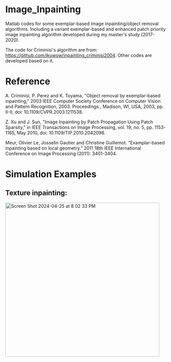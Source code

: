 # Image_Inpainting
Matlab codes for some exemplar-based image inpainting/object removal algorithms. Including a variant exemplar-based and enhanced patch priority image inpainting algorithm developed during my master's study (2017-2020).

The code for Criminisi's algorithm are from: https://github.com/ikuwow/inpainting_criminisi2004. 
Other codes are developed based on it.

# Reference

A. Criminisi, P. Perez and K. Toyama, "Object removal by exemplar-based inpainting," 2003 IEEE Computer Society Conference on Computer Vision and Pattern Recognition, 2003. Proceedings., Madison, WI, USA, 2003, pp. II-II, doi: 10.1109/CVPR.2003.1211538.

Z. Xu and J. Sun, "Image Inpainting by Patch Propagation Using Patch Sparsity," in IEEE Transactions on Image Processing, vol. 19, no. 5, pp. 1153-1165, May 2010, doi: 10.1109/TIP.2010.2042098. 

Meur, Olivier Le, Josselin Gautier and Christine Guillemot. “Examplar-based inpainting based on local geometry.” 2011 18th IEEE International Conference on Image Processing (2011): 3401-3404.

# Simulation Examples

## Texture inpainting:
<img width="481" alt="Screen Shot 2024-04-25 at 8 02 33 PM" src="https://github.com/Sja-88/Image_Inpainting/assets/119718072/2565ef72-7d96-4ffa-90f1-4250dcf00ccb">
